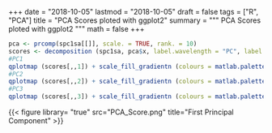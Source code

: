

+++
date = "2018-10-05"
lastmod = "2018-10-05"
draft = false
tags = ["R", "PCA"]
title = "PCA Scores ploted with ggplot2"
summary = """
PCA Scores ploted with ggplot2
"""
math = false
+++



```r
pca <- prcomp(spc1sa[[]], scale. = TRUE, rank. = 10)
scores <- decomposition (spc1sa, pca$x, label.wavelength = "PC", label.spc = "score / a.u.")
#PC1
qplotmap (scores[,,1]) + scale_fill_gradientn (colours = matlab.palette ())
#PC2
qplotmap (scores[,,2]) + scale_fill_gradientn (colours = matlab.palette ())
#PC3
qplotmap (scores[,,3]) + scale_fill_gradientn (colours = matlab.palette ())
```

{{< figure library= "true" src="PCA_Score.png" title="First Principal Component" >}}
